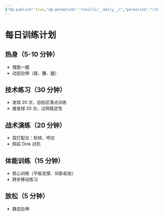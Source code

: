 ```yaml
---
{"dg-publish":true,"dg-permalink":"/skills/__daily__/","permalink":"/skills/__daily__/"}
---
```


# 每日训练计划
## 热身（5-10 分钟）
- 慢跑一圈
- 动态拉伸（肩、腰、腿）

## 技术练习（30 分钟）
- 发球 20 次，目标区落点训练
- 接发球 20 次，过网稳定性

## 战术演练（20 分钟）
- 双打配合：轮转、呼应
- 网前 Dink 对抗

## 体能训练（15 分钟）
- 核心训练（平板支撑、仰卧起坐）
- 跨步移动练习

## 放松（5 分钟）
- 静态拉伸
